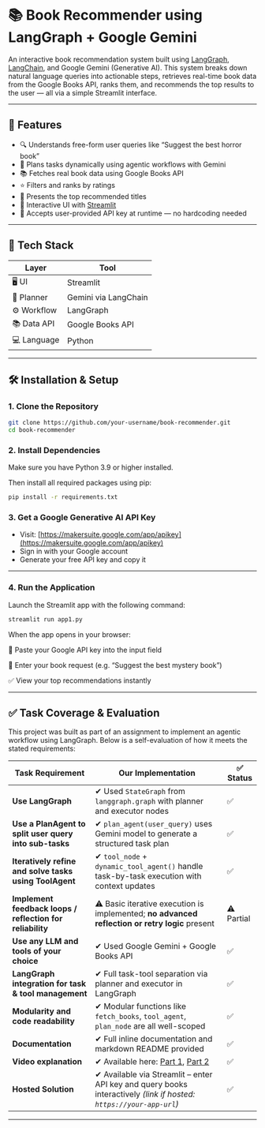 # 📚 Book Recommender using LangGraph + Google Gemini

An interactive book recommendation system built using [LangGraph](https://github.com/langchain-ai/langgraph), [LangChain](https://github.com/langchain-ai/langchain), and Google Gemini (Generative AI). This system breaks down natural language queries into actionable steps, retrieves real-time book data from the Google Books API, ranks them, and recommends the top results to the user — all via a simple Streamlit interface.

---

## 🚀 Features

- 🔍 Understands free-form user queries like “Suggest the best horror book”
- 🧠 Plans tasks dynamically using agentic workflows with Gemini
- 📚 Fetches real book data using Google Books API
- ⭐ Filters and ranks by ratings
- 🧾 Presents the top recommended titles
- 💬 Interactive UI with [Streamlit](https://streamlit.io)
- 🔐 Accepts user-provided API key at runtime — no hardcoding needed

---

## 🧰 Tech Stack

| Layer       | Tool                         |
|-------------|------------------------------|
| 🖥️ UI        | Streamlit                    |
| 🧠 Planner   | Gemini via LangChain         |
| ⚙️ Workflow  | LangGraph                    |
| 📚 Data API  | Google Books API             |
| 💻 Language  | Python                       |

---

## 🛠️ Installation & Setup

### 1. Clone the Repository

```bash
git clone https://github.com/your-username/book-recommender.git
cd book-recommender
```

### 2. Install Dependencies

Make sure you have Python 3.9 or higher installed.

Then install all required packages using pip:

```bash
pip install -r requirements.txt
```

### 3. Get a Google Generative AI API Key

- Visit: [https://makersuite.google.com/app/apikey](https://makersuite.google.com/app/apikey)
- Sign in with your Google account
- Generate your free API key and copy it

---

### 4. Run the Application

Launch the Streamlit app with the following command:

```bash
streamlit run app1.py
```

When the app opens in your browser:

  🔐 Paste your Google API key into the input field

  💬 Enter your book request (e.g. “Suggest the best mystery book”)

  ✅ View your top recommendations instantly

---

## ✅ Task Coverage & Evaluation

This project was built as part of an assignment to implement an agentic workflow using LangGraph. Below is a self-evaluation of how it meets the stated requirements:

| **Task Requirement**                                      | **Our Implementation**                                                                                                                 | ✅ Status    |
|-----------------------------------------------------------|----------------------------------------------------------------------------------------------------------------------------------------|-------------|
| **Use LangGraph**                                         | ✔ Used `StateGraph` from `langgraph.graph` with planner and executor nodes                                                             | ✅           |
| **Use a PlanAgent to split user query into sub-tasks**    | ✔ `plan_agent(user_query)` uses Gemini model to generate a structured task plan                                                        | ✅           |
| **Iteratively refine and solve tasks using ToolAgent**    | ✔ `tool_node` + `dynamic_tool_agent()` handle task-by-task execution with context updates                                              | ✅           |
| **Implement feedback loops / reflection for reliability** | ⚠️ Basic iterative execution is implemented; **no advanced reflection or retry logic** present                                         | ⚠️ Partial  |
| **Use any LLM and tools of your choice**                  | ✔ Used Google Gemini + Google Books API                                                                                                | ✅           |
| **LangGraph integration for task & tool management**      | ✔ Full task-tool separation via planner and executor in LangGraph                                                                      | ✅           |
| **Modularity and code readability**                       | ✔ Modular functions like `fetch_books`, `tool_agent`, `plan_node` are all well-scoped                                                  | ✅           |
| **Documentation**                                         | ✔ Full inline documentation and markdown README provided                                                                               | ✅           |
| **Video explanation**                                     | ✔ Available here: [Part 1](https://drive.google.com/file/d/1RzLkHyNyRljF9wOUmqPgq1_APxu-9Uqt/view), [Part 2](https://drive.google.com/file/d/151PyF7SZI2qZx2f4Dli_uGofTht0Dh-R/view) | ✅           |
| **Hosted Solution**                                       | ✔ Available via Streamlit – enter API key and query books interactively *(link if hosted: `https://your-app-url`)*                     | ✅           |

---

